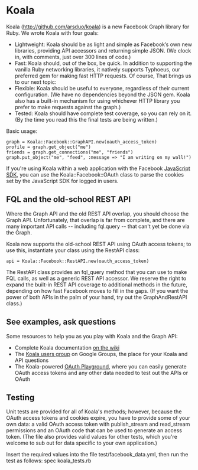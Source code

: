 Koala
====
Koala (<a href="http://github.com/arsduo/koala" target="_blank">http://github.com/arsduo/koala</a>) is a new Facebook Graph library for Ruby.  We wrote Koala with four goals: 

* Lightweight: Koala should be as light and simple as Facebook’s own new libraries, providing API accessors and returning simple JSON.  (We clock in, with comments, just over 300 lines of code.)
* Fast: Koala should, out of the box, be quick. In addition to supporting the vanilla Ruby networking libraries, it natively supports Typhoeus, our preferred gem for making fast HTTP requests. Of course, That brings us to our next topic:
* Flexible: Koala should be useful to everyone, regardless of their current configuration.  (We have no dependencies beyond the JSON gem.  Koala also has a built-in mechanism for using whichever HTTP library you prefer to make requests against the graph.)
* Tested: Koala should have complete test coverage, so you can rely on it.  (By the time you read this the final tests are being written.)

Basic usage:

    graph = Koala::Facebook::GraphAPI.new(oauth_access_token)
    profile = graph.get_object("me")
    friends = graph.get_connections("me", "friends")
    graph.put_object("me", "feed", :message => "I am writing on my wall!")

If you're using Koala within a web application with the Facebook
[JavaScript SDK](http://github.com/facebook/connect-js), you can use the Koala::Facebook::OAuth class 
to parse the cookies set by the JavaScript SDK for logged in users.

FQL and the old-school REST API
-----
Where the Graph API and the old REST API overlap, you should choose the Graph API.  Unfortunately, that overlap is far from complete, and there are many important API calls -- including fql.query -- that can't yet be done via the Graph.  

Koala now supports the old-school REST API using OAuth access tokens; to use this, instantiate your class using the RestAPI class:

	api = Koala::Facebook::RestAPI.new(oauth_access_token)

The RestAPI class provides an fql\_query method that you can use to make FQL calls, as well as a generic REST API accessor.  We reserve the right to expand the built-in REST API coverage to additional methods in the future, depending on how fast Facebook moves to fill in the gaps.  (If you want the power of both APIs in the palm of your hand, try out the GraphAndRestAPI class.)

See examples, ask questions
-----
Some resources to help you as you play with Koala and the Graph API:
* Complete Koala documentation <a href="http://wiki.github.com/arsduo/koala/">on the wiki</a>
* The <a href="http://groups.google.com/group/koala-users">Koala users group</a> on Google Groups, the place for your Koala and API questions
* The Koala-powered <a href="http://oauth.twoalex.com" target="_blank">OAuth Playground</a>, where you can easily generate OAuth access tokens and any other data needed to test out the APIs or OAuth

Testing
-----

Unit tests are provided for all of Koala's methods; however, because the OAuth access tokens and cookies expire, you have to provide some of your own data: a valid OAuth access token with publish\_stream and read\_stream permissions and an OAuth code that can be used to generate an access token.  (The file also provides valid values for other tests, which you're welcome to sub out for data specific to your own application.)

Insert the required values into the file test/facebook_data.yml, then run the test as follows:
    spec koala_tests.rb